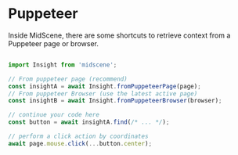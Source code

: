 # Puppeteer

Inside MidScene, there are some shortcuts to retrieve context from a Puppeteer page or browser.
```typescript

import Insight from 'midscene';

// From puppeteer page (recommend)
const insightA = await Insight.fromPuppeteerPage(page);
// From puppeteer Browser (use the latest active page)
const insightB = await Insight.fromPuppeteerBrowser(browser);

// continue your code here
const button = await insightA.find(/* ... */);

// perform a click action by coordinates
await page.mouse.click(...button.center);
```

